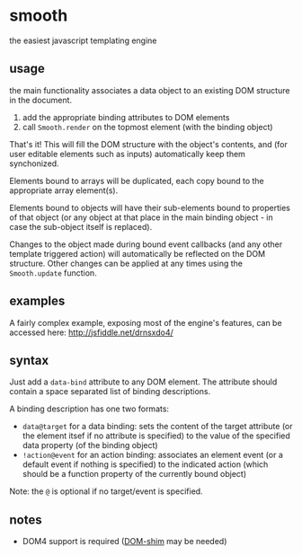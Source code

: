 smooth
======

the easiest javascript templating engine

usage
-----

the main functionality associates a data object to an existing DOM structure in
the document.

1. add the appropriate binding attributes to DOM elements
2. call `Smooth.render` on the topmost element (with the binding object)

That's it! This will fill the DOM structure with the object's contents, and (for
user editable elements such as inputs) automatically keep them synchonized.

Elements bound to arrays will be duplicated, each copy bound to the appropriate
array element(s).

Elements bound to objects will have their sub-elements bound to properties of 
that object (or any object at that place in the main binding object - in case 
the sub-object itself is replaced).

Changes to the object made during bound event callbacks (and any other template
triggered action) will automatically be reflected on the DOM structure. Other
changes can be applied at any times using the `Smooth.update` function.

examples
--------

A fairly complex example, exposing most of the engine's features, can be accessed
here: http://jsfiddle.net/drnsxdo4/

syntax
------

Just add a `data-bind` attribute to any DOM element.
The attribute should contain a space separated list of binding descriptions.

A binding description has one two formats:

* `data@target` for a data binding: sets the content of the target attribute
  (or the element itsef if no attribute is specified) to the value of the
  specified data property (of the binding object)
* `!action@event` for an action binding: associates an element event (or a
  default event if nothing is specified) to the indicated action (which should
  be a function property of the currently bound object)

Note: the `@` is optional if no target/event is specified.

notes
-----
* DOM4 support is required ([DOM-shim](
  https://github.com/Raynos/DOM-shim) may be needed)
